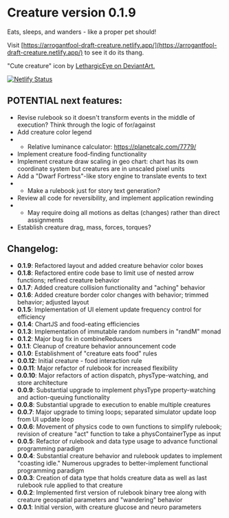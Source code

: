 # Creature version 0.1.9

Eats, sleeps, and wanders - like a proper pet should!

Visit [https://arrogantfool-draft-creature.netlify.app/](https://arrogantfool-draft-creature.netlify.app/) to see it do its thang.

"Cute creature" icon by [LethargicEye on DeviantArt.](https://www.deviantart.com/lethargiceye/art/Cute-Creature-75055699)

[![Netlify Status](https://api.netlify.com/api/v1/badges/2984688a-76b0-4643-83ee-39ee6b0fcf79/deploy-status)](https://app.netlify.com/sites/arrogantfool-draft-creature/deploys)

## POTENTIAL next features:
* Revise rulebook so it doesn't transform events in the middle of execution? Think through the logic of for/against
* Add creature color legend
* * Relative luminance calculator: https://planetcalc.com/7779/ 
* Implement creature food-finding functionality
* Implement creature draw scaling in geo chart: chart has its own coordinate system but creatures are in unscaled pixel units
* Add a "Dwarf Fortress"-like story engine to translate events to text
* * Make a rulebook just for story text generation?
* Review all code for reversibility, and implement application rewinding
* * May require doing all motions as deltas (changes) rather than direct assignments
* Establish creature drag, mass, forces, torques?

## Changelog:
* **0.1.9**: Refactored layout and added creature behavior color boxes
* **0.1.8**: Refactored entire code base to limit use of nested arrow functions; refined creature behavior
* **0.1.7**: Added creature collision functionality and "aching" behavior
* **0.1.6**: Added creature border color changes with behavior; trimmed behavior; adjusted layout
* **0.1.5**: Implementation of UI element update frequency control for efficiency
* **0.1.4**: ChartJS and food-eating efficiencies
* **0.1.3**: Implementation of immutable random numbers in "randM" monad
* **0.1.2**: Major bug fix in combineReducers
* **0.1.1**: Cleanup of creature behavior announcement code
* **0.1.0**: Establishment of "creature eats food" rules
* **0.0.12**: Initial creature - food interaction rule
* **0.0.11**: Major refactor of rulebook for increased flexibility
* **0.0.10**: Major refactors of action dispatch, physType-watching, and store architecture
* **0.0.9**: Substantial upgrade to implement physType property-watching and action-queuing functionality
* **0.0.8**: Substantial upgrade to execution to enable multiple creatures
* **0.0.7**: Major upgrade to timing loops; separated simulator update loop from UI update loop
* **0.0.6**: Movement of physics code to own functions to simplify rulebook; revision of creature "act" function to take a physContainerType as input
* **0.0.5**: Refactor of rulebook and data type usage to advance functional programming paradigm
* **0.0.4**: Substantial creature behavior and rulebook updates to implement "coasting idle." Numerous upgrades to better-implement functional programming paradigm
* **0.0.3**: Creation of data type that holds creature data as well as last rulebook rule applied to that creature
* **0.0.2**: Implemented first version of rulebook binary tree along with creature geospatial parameters and "wandering" behavior
* **0.0.1**: Initial version, with creature glucose and neuro parameters
